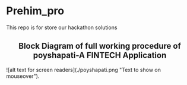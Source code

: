 # Prehim_pro
This repo is for store our hackathon solutions
<h2 style="text-align: center">Block Diagram of full working procedure of poyshapati-A FINTECH Application</h2>
![alt text for screen readers](./poyshapati.png "Text to show on mouseover").